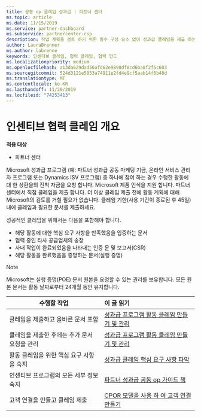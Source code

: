 ```yaml
---
title: 공동 op 클레임 성과급 | 파트너 센터
ms.topic: article
ms.date: 11/15/2019
ms.service: partner-dashboard
ms.subservice: partnercenter-csp
description: 작업 계획을 검토 하기 위한 필수 구성 요소 없이 성과급 클레임을 제출 하는 방법에 대해 알아봅니다.
author: LauraBrenner
ms.author: labrenne
keywords: 인센티브 클레임, 협력 클레임, 협력 펀드
ms.localizationpriority: medium
ms.openlocfilehash: a13da629dad56afd62e9898df8cd6ba8f2f5c603
ms.sourcegitcommit: 524d3121e5053a74911e2fd4e9cf5aab14f6b48d
ms.translationtype: MT
ms.contentlocale: ko-KR
ms.lasthandoff: 11/20/2019
ms.locfileid: "74253413"
---
```

# <a name="incentives-co-op-claims-overview"></a>인센티브 협력 클레임 개요

**적용 대상**

- 파트너 센터

Microsoft 성과급 프로그램 (예: 파트너 성과급 공동 마케팅 기금, 온라인 서비스 관리자 프로그램 또는 Dynamics ISV 프로그램) 중 하나에 참여 하는 경우 수행한 활동에 대 한 상환을의 진척 자금을 요청 합니다. Microsoft 제품 인식을 지원 합니다. 파트너 센터에서 직접 클레임을 제출 합니다. 더 이상 클레임 제출 전에 활동 계획에 대해 Microsoft의 검토를 거칠 필요가 없습니다. 클레임 기한(사용 기간이 종료된 후 45일) 내에 클레임과 필요한 문서를 제출하세요. 

성공적인 클레임을 위해서는 다음을 포함해야 합니다.

- 해당 활동에 대한 핵심 요구 사항을 만족했음을 입증하는 문서
- 협력 중인 타사 공급업체의 송장
- 사내 작업이 완료되었음을 나타내는 인증 문 및 보고서(CSR)
- 해당 활동을 완료했음을 증명하는 문서(실행 증명) 

>[!NOTE]
>Microsoft는 실행 증명(POE) 문서 원본을 요청할 수 있는 권리를 보유합니다. 모든 원본 문서는 활동 날짜로부터 24개월 동안 유지합니다. 

|**수행할 작업**   |**이 글 읽기**   |
|-----------------|:--------------------------------------|
|클레임을 제출하고 올바른 문서 포함|[성과급 프로그램 활동 클레임 만들기 및 관리](create-incentives-claims.md)|
|클레임을 제출한 후에는 추가 문서 요청을 관리|[성과급 프로그램 활동 클레임 만들기 및 관리](create-incentives-claims.md)  |
|활동 클레임을 위한 핵심 요구 사항을 숙지|[성과급 클레임 핵심 요구 사항 파악](core-requirements.md)   |
|인센티브 프로그램의 모든 세부 정보 숙지|[파트너 성과급 공동 op 가이드 책](https://assets.microsoft.com/coop-guidebook.pdf)
|고객 연결을 만들고 클레임 제출 |[CPOR 모델을 사용 하 여 고객 연결 만들기](submit-osa-claim.md)|
                                                                                 
                                   
